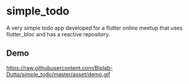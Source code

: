 # simple_todo
A very simple todo app developed for a flutter online meetup that uses flutter_bloc and has a reactive repository.

## Demo
https://raw.githubusercontent.com/Biplab-Dutta/simple_todo/master/asset/demo.gif
